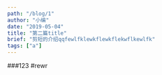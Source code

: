 ```yaml
---
path: "/blog/1"
author: "小编"
date: "2019-05-04"
title: "第二篇title"
brief: "剪短的介绍qqfewlfklewkflewkflekwflkewlfk"
tags: ["a"]
---
```

###123
#rewr

